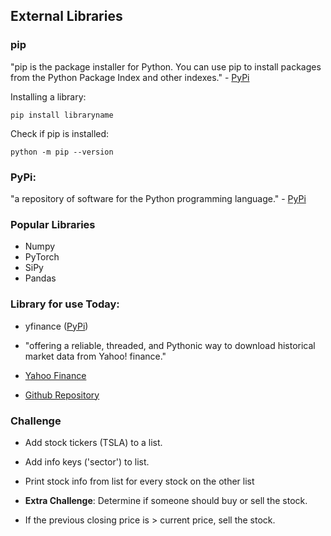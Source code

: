 ## External Libraries
### pip
"pip is the package installer for Python. You can use pip to install packages from the Python Package Index and other indexes." - [PyPi](https://pypi.org/project/pip/#description)

Installing a library:

`pip install libraryname`

Check if pip is installed:

`python -m pip --version`

### PyPi:
"a repository of software for the Python programming language." - [PyPi](https://pypi.org/)

### Popular Libraries
- Numpy
- PyTorch
- SiPy
- Pandas

### Library for use Today:
- yfinance ([PyPi](https://pypi.org/project/yfinance/))
- "offering a reliable, threaded, and Pythonic way to download historical market data from Yahoo! finance."

- [Yahoo Finance](https://ca.finance.yahoo.com/)
- [Github Repository](https://github.com/ranaroussi/yfinance)

### Challenge
- Add stock tickers (TSLA) to a list.
- Add info keys ('sector') to list.
- Print stock info from list for every stock on the other list


- **Extra Challenge**: Determine if someone should buy or sell the stock.
- If the previous closing price is > current price, sell the stock.